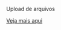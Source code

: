 Upload de arquivos

<a href="https://www.linkedin.com/posts/brandorocha_boracodar-github-html-activity-7050581630687584256-qyrL?utm_source=share&utm_medium=member_desktop"> Veja mais aqui </a>